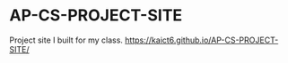 # AP-CS-PROJECT-SITE

Project site I built for my class.
https://kaict6.github.io/AP-CS-PROJECT-SITE/
